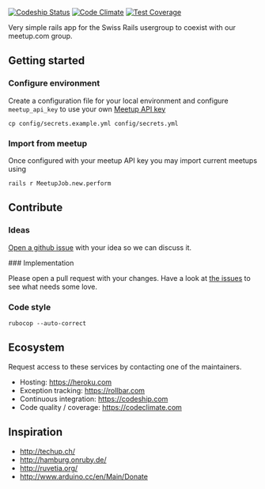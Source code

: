 [![Codeship Status](https://codeship.com/projects/4730d8a0-d48e-0132-258f-623d5159f317/status?branch=master)](https://codeship.com/projects/77818) [![Code Climate](https://codeclimate.com/github/rubyonrails-ch/ror_ch/badges/gpa.svg)](https://codeclimate.com/github/rubyonrails-ch/ror_ch) [![Test Coverage](https://codeclimate.com/github/rubyonrails-ch/ror_ch/badges/coverage.svg)](https://codeclimate.com/github/rubyonrails-ch/ror_ch/coverage)


Very simple rails app for the Swiss Rails usergroup to coexist with our meetup.com group.

## Getting started

### Configure environment

Create a configuration file for your local environment and configure `meetup_api_key` to use your own [Meetup API key](https://secure.meetup.com/meetup_api/key/)

```cp config/secrets.example.yml config/secrets.yml```

### Import from meetup

Once configured with your meetup API key you may import current meetups using

```rails r MeetupJob.new.perform```

## Contribute

### Ideas

[Open a github issue](https://github.com/rubyonrails-ch/ror_ch/issues/new) with your idea so we can discuss it.

### Implementation

Please open a pull request with your changes. Have a look at [the issues](https://github.com/rubyonrails-ch/ror_ch/issues) to see what needs some love.

### Code style

```rubocop --auto-correct```

## Ecosystem

Request access to these services by contacting one of the maintainers.

* Hosting: https://heroku.com
* Exception tracking: https://rollbar.com
* Continuous integration: https://codeship.com
* Code quality / coverage: https://codeclimate.com

## Inspiration

* http://techup.ch/
* http://hamburg.onruby.de/
* http://ruvetia.org/
* http://www.arduino.cc/en/Main/Donate
